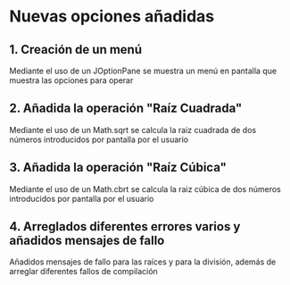# Nuevas opciones añadidas
## 1. Creación de un menú
Mediante el uso de un JOptionPane se muestra un menú en pantalla que muestra las opciones para operar
## 2. Añadida la operación "Raíz Cuadrada"
Mediante el uso de un Math.sqrt se calcula la raiz cuadrada de dos números introducidos por pantalla por el usuario
## 3. Añadida la operación "Raíz Cúbica"
Mediante el uso de un Math.cbrt se calcula la raiz cúbica de dos números introducidos por pantalla por el usuario
## 4. Arreglados diferentes errores varios y añadidos mensajes de fallo
Añadidos mensajes de fallo para las raíces y para la división, además de arreglar diferentes fallos de compilación
